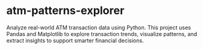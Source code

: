 # atm-patterns-explorer
Analyze real-world ATM transaction data using Python. This project uses Pandas and Matplotlib to explore transaction trends, visualize patterns, and extract insights to support smarter financial decisions.
